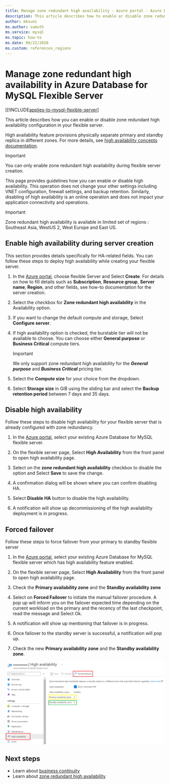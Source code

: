 ```yaml
---
title: Manage zone redundant high availability - Azure portal - Azure Database for MySQL Flexible Server
description: This article describes how to enable or disable zone redundant high availability in Azure Database for MySQL flexible Server through the Azure portal.
author: mksuni
ms.author: sumuth
ms.service: mysql
ms.topic: how-to
ms.date: 09/21/2020
ms.custom: references_regions
---
```


# Manage zone redundant high availability in Azure Database for MySQL Flexible Server 

[[!INCLUDE[applies-to-mysql-flexible-server](../includes/applies-to-mysql-flexible-server.md)]

This article describes how you can enable or disable zone redundant high availability configuration in your flexible server.

High availability feature provisions physically separate primary and standby replica in different zones. For more details, see [high availability concepts documentation](./concepts/../concepts-high-availability.md).

> [!IMPORTANT]
> You can only enable zone redundant high availability during flexible server creation.

This page provides guidelines how you can enable or disable high availability. This operation does not change your other settings including VNET configuration, firewall settings, and backup retention. Similarly, disabling of high availability is an online operation and does not impact your application connectivity and operations.

> [!IMPORTANT]
> Zone redundant high availability is available in limited set of regions : Southeast Asia, WestUS 2, West Europe and East US.  

## Enable high availability during server creation

This section provides details specifically for HA-related fields. You can follow these steps to deploy high availability while creating your flexible server.

1. In the [Azure portal](https://portal.azure.com/), choose flexible Server and Select **Create**.  For details on how to fill details such as **Subscription**, **Resource group**, **Server name**, **Region**, and other fields, see how-to documentation for the server creation.

2. Select the checkbox for **Zone redundant high availability** in the Availability option.

3. If you want to change the default compute and storage, Select  **Configure server**.

4. If high availability option is checked, the burstable tier will not be available to choose. You can choose either
    **General purpose** or **Business Critical** compute tiers.

    > [!IMPORTANT]
    > We only support zone redundant high availability for the ***General purpose*** and ***Business Critical*** pricing tier.

5. Select the **Compute size** for your choice from the dropdown.

6. Select **Storage size** in GiB using the sliding bar and select the **Backup retention period** between 7 days and 35 days.   

## Disable high availability

Follow these steps to disable high availability for your flexible server that is already configured with zone redundancy.

1. In the [Azure portal](https://portal.azure.com/), select your existing Azure Database for MySQL flexible server.

2. On the flexible server page, Select **High Availability** from the front panel to open high availability page.

3. Select on the **zone redundant high availability** checkbox to disable the option and Select **Save** to save the change.

4. A confirmation dialog will be shown where you can confirm disabling HA.

5. Select **Disable HA** button to disable the high availability.

6. A notification will show up decommissioning of the high availability deployment is in progress.

## Forced failover

Follow these steps to force failover from your primary to standby flexible server

1. In the [Azure portal](https://portal.azure.com/), select your existing Azure Database for MySQL flexible server which has high availability feature enabled.

2. On the flexible server page, Select **High Availability** from the front panel to open high availability page.

3. Check the **Primary availability zone** and the **Standby availability zone**

4. Select on **Forced Failover** to initiate the manual failover procedure. A pop up will inform you on the failover expected time depending on the current workload on the primary and the recency of the last checkpoint, read the message and Select Ok.

5. A notification will show up mentioning that failover is in progress.

6. Once failover to the standby server is successful, a notification will pop up.

7. Check the new **Primary availability zone** and the **Standby availability zone**.

![How to forced failover](media/how-to-configure-high-availability/how-to-forced-failover.png) 

## Next steps

- Learn about [business continuity](./concepts-business-continuity.md)
- Learn about [zone redundant high availability](./concepts-high-availability.md)
